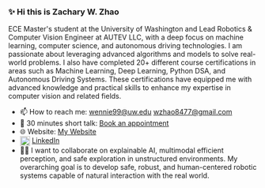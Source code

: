 ### ✨ Hi this is Zachary W. Zhao 

ECE Master's student at the University of Washington and Lead Robotics & Computer Vision Engineer at AUTEV LLC, with a deep focus on machine learning, computer science, and autonomous driving technologies. I am passionate about leveraging advanced algorithms and models to solve real-world problems. I also have completed 20+ different course certifications in areas such as Machine Learning, Deep Learning, Python DSA, and Autonomous Driving Systems. These certifications have equipped me with advanced knowledge and practical skills to enhance my expertise in computer vision and related fields.


- 📫 How to reach me: wennie99@uw.edu wzhao8477@gmail.com
- 💬 30 minutes short talk: [Book an appointment](https://calendar.app.google/j3STUfhKcGq9yFGP7)
- 🌐 Website: [My Website](https://bobbed1999.github.io/)
- <img src="https://cdn-icons-png.flaticon.com/512/174/174857.png" width="20" alt="LinkedIn" style="vertical-align:middle;"/> 
  <a href="https://www.linkedin.com/in/wenzheng-zhao" target="_blank">LinkedIn</a>
- 🙌💬 I want to collaborate on explainable AI, multimodal efficient perception, and safe exploration in unstructured environments. My overarching goal is to develop safe, robust, and human-centered robotic systems capable of natural interaction with the real world.
<!--
**Bobbed1999/Bobbed1999** is a ✨ _special_ ✨ repository because its `README.md` (this file) appears on your GitHub profile.

Here are some ideas to get you started:

- 🔭 I’m currently working on ...
- 🌱 I’m currently learning ...
- 👯 I’m looking to collaborate on ...
- 🤔 I’m looking for help with ...
- 💬 Ask me about ...
- 📫 How to reach me: ...
- 😄 Pronouns: ...
- ⚡ Fun fact: ...
-->
